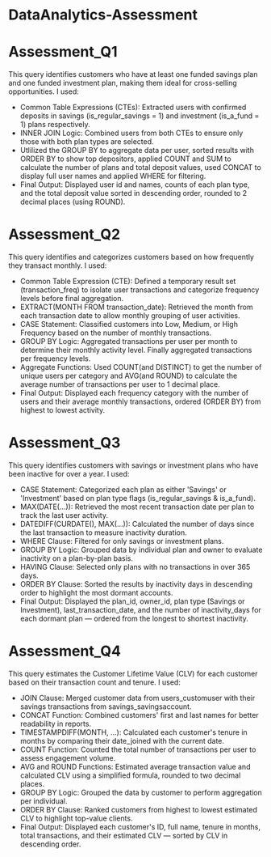 # DataAnalytics-Assessment
# Assessment_Q1
This query identifies customers who have at least one funded savings plan and one funded investment plan, making them ideal for cross-selling opportunities. I used:

- Common Table Expressions (CTEs): Extracted users with confirmed deposits in savings (is_regular_savings = 1) and investment (is_a_fund = 1) plans respectively.
- INNER JOIN Logic: Combined users from both CTEs to ensure only those with both plan types are selected.
- Utlilized the GROUP BY to aggregate data per user, sorted results with ORDER BY to show top depositors, applied COUNT and SUM to calculate the number of plans and total deposit values, used CONCAT to display full user names and applied WHERE for filtering.
- Final Output: Displayed user id and names, counts of each plan type, and the total deposit value sorted in descending order, rounded to 2 decimal places (using ROUND).

# Assessment_Q2
This query identifies and categorizes customers based on how frequently they transact monthly. I used:

- Common Table Expression (CTE): Defined a temporary result set (transaction_freq) to isolate user transactions and categorize frequency levels before final aggregation.
- EXTRACT(MONTH FROM transaction_date): Retrieved the month from each transaction date to allow monthly grouping of user activities.
- CASE Statement: Classified customers into Low, Medium, or High Frequency based on the number of monthly transactions.
- GROUP BY Logic: Aggregated transactions per user per month to determine their monthly activity level. Finally aggregated transactions per frequency levels.
- Aggregate Functions: Used COUNT(and DISTINCT) to get the number of unique users per category and AVG(and ROUND) to calculate the average number of transactions per user to 1 decimal place.
- Final Output: Displayed each frequency category with the number of users and their average monthly transactions, ordered (ORDER BY) from highest to lowest activity.

# Assessment_Q3
This query identifies customers with savings or investment plans who have been inactive for over a year. I used:

- CASE Statement: Categorized each plan as either 'Savings' or 'Investment' based on plan type flags (is_regular_savings & is_a_fund).
- MAX(DATE(...)): Retrieved the most recent transaction date per plan to track the last user activity.
- DATEDIFF(CURDATE(), MAX(...)): Calculated the number of days since the last transaction to measure inactivity duration.
- WHERE Clause: Filtered for only savings or investment plans.
- GROUP BY Logic: Grouped data by individual plan and owner to evaluate inactivity on a plan-by-plan basis.
- HAVING Clause: Selected only plans with no transactions in over 365 days.
- ORDER BY Clause: Sorted the results by inactivity days in descending order to highlight the most dormant accounts.
- Final Output: Displayed the plan_id, owner_id, plan type (Savings or Investment), last_transaction_date, and the number of inactivity_days for each dormant plan — ordered from the longest to shortest inactivity.

# Assessment_Q4
This query estimates the Customer Lifetime Value (CLV) for each customer based on their transaction count and tenure. I used:

- JOIN Clause: Merged customer data from users_customuser with their savings transactions from savings_savingsaccount.
- CONCAT Function: Combined customers' first and last names for better readability in reports.
- TIMESTAMPDIFF(MONTH, ...): Calculated each customer's tenure in months by comparing their date_joined with the current date.
- COUNT Function: Counted the total number of transactions per user to assess engagement volume.
- AVG and ROUND Functions: Estimated average transaction value and calculated CLV using a simplified formula, rounded to two decimal places.
- GROUP BY Logic: Grouped the data by customer to perform aggregation per individual.
- ORDER BY Clause: Ranked customers from highest to lowest estimated CLV to highlight top-value clients.
- Final Output: Displayed each customer's ID, full name, tenure in months, total transactions, and their estimated CLV — sorted by CLV in descending order.
